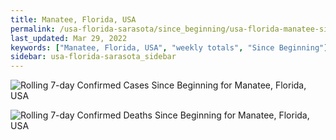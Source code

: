 ```yaml
---
title: Manatee, Florida, USA
permalink: /usa-florida-sarasota/since_beginning/usa-florida-manatee-since_beginning.html
last_updated: Mar 29, 2022
keywords: ["Manatee, Florida, USA", "weekly totals", "Since Beginning"]
sidebar: usa-florida-sarasota_sidebar
---
```


![Rolling 7-day Confirmed Cases Since Beginning for Manatee, Florida, USA](/covid_tracker/images/graphs/usa-florida-manatee-rolling_7_days_confirmed-since_beginning_graph.png)

![Rolling 7-day Confirmed Deaths Since Beginning for Manatee, Florida, USA](/covid_tracker/images/graphs/usa-florida-manatee-rolling_7_days_deaths-since_beginning_graph.png)
